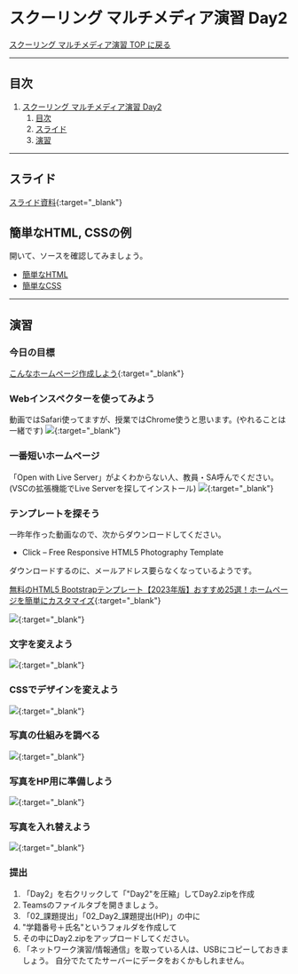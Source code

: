 # スクーリング マルチメディア演習 Day2

[スクーリング マルチメディア演習 TOP に戻る](./index.md)

---

## 目次

1. [スクーリング マルチメディア演習 Day2](#スクーリング-マルチメディア演習-day2)
   1. [目次](#目次)
   2. [スライド](#スライド)
   3. [演習](#演習)

---

## スライド

[スライド資料](./SMS_day2slide.pdf){:target="_blank"}

## 簡単なHTML, CSSの例
開いて、ソースを確認してみましょう。

- [簡単なHTML](./src/day2_html.html)
- [簡単なCSS](./src/day2_css.html)


---
## 演習
### 今日の目標
[こんなホームページ作成しよう](hp/click-master/index.html){:target="_blank"}

### Webインスペクターを使ってみよう
動画ではSafari使ってますが、授業ではChrome使うと思います。(やれることは一緒です)
[![](https://img.youtube.com/vi/1FgLJPpG4hU/0.jpg)](https://www.youtube.com/watch?v=1FgLJPpG4hU){:target="_blank"}

### 一番短いホームページ
「Open with Live Server」がよくわからない人、教員・SA呼んでください。(VSCの拡張機能でLive Serverを探してインストール)
[![](https://img.youtube.com/vi/FWhqiwn-rXs/0.jpg)](https://www.youtube.com/watch?v=FWhqiwn-rXs){:target="_blank"}

### テンプレートを探そう
一昨年作った動画なので、次からダウンロードしてください。
- Click – Free Responsive HTML5 Photography Template

ダウンロードするのに、メールアドレス要らなくなっているようです。

[無料のHTML5 Bootstrapテンプレート【2023年版】おすすめ25選！ホームページを簡単にカスタマイズ](https://www.seleqt.net/design/open-source-website-templates/){:target="_blank"}

[![](https://img.youtube.com/vi/jac_PdCbuSg/0.jpg)](https://www.youtube.com/watch?v=jac_PdCbuSg){:target="_blank"}

### 文字を変えよう
[![](https://img.youtube.com/vi/Zf5y6aZo8zg/0.jpg)](https://www.youtube.com/watch?v=Zf5y6aZo8zg){:target="_blank"}

### CSSでデザインを変えよう
[![](https://img.youtube.com/vi/tiCcJY9D4pw/0.jpg)](https://www.youtube.com/watch?v=tiCcJY9D4pw){:target="_blank"}

### 写真の仕組みを調べる
[![](https://img.youtube.com/vi/o5LRgQ6bWDE/0.jpg)](https://www.youtube.com/watch?v=o5LRgQ6bWDE){:target="_blank"}

### 写真をHP用に準備しよう
[![](https://img.youtube.com/vi/WI6TxUTmiys/0.jpg)](https://www.youtube.com/watch?v=WI6TxUTmiys){:target="_blank"}

### 写真を入れ替えよう
[![](https://img.youtube.com/vi/k17zLU41Cmc/0.jpg)](https://www.youtube.com/watch?v=k17zLU41Cmc){:target="_blank"}


### 提出
1. 「Day2」を右クリックして「"Day2"を圧縮」してDay2.zipを作成
2. Teamsのファイルタブを開きましょう。
3. 「02_課題提出」「02_Day2_課題提出(HP)」の中に
4. "学籍番号＋氏名"というフォルダを作成して
5. その中にDay2.zipをアップロードしてください。
6. 「ネットワーク演習/情報通信」を取っている人は、USBにコピーしておきましょう。
自分でたてたサーバーにデータをおくかもしれません。

